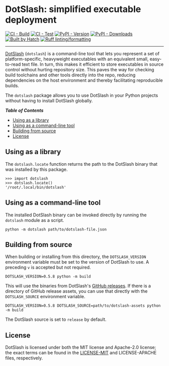 # DotSlash: simplified executable deployment

[![CI - Build](https://github.com/ofek/dotslash/actions/workflows/build.yml/badge.svg)](https://github.com/ofek/dotslash/actions/workflows/build.yml)
[![CI - Test](https://github.com/ofek/dotslash/actions/workflows/test.yml/badge.svg)](https://github.com/ofek/dotslash/actions/workflows/test.yml)
[![PyPI - Version](https://img.shields.io/pypi/v/dotslash.svg?logo=pypi&label=PyPI&logoColor=gold)](https://pypi.org/project/dotslash/)
[![PyPI - Downloads](https://img.shields.io/pypi/dm/dotslash.svg?color=blue&label=Downloads&logo=pypi&logoColor=gold)](https://pypi.org/project/dotslash/)
[![Built by Hatch](https://img.shields.io/badge/%F0%9F%A5%9A-Hatch-4051b5.svg)](https://github.com/pypa/hatch)
[![Ruff linting/formatting](https://img.shields.io/endpoint?url=https://raw.githubusercontent.com/astral-sh/ruff/main/assets/badge/v2.json)](https://github.com/astral-sh/ruff)

-----

[DotSlash](https://dotslash-cli.com/docs/) (`dotslash`) is a command-line tool that lets you represent a set of platform-specific, heavyweight executables with an equivalent small, easy-to-read text file. In turn, this makes it efficient to store executables in source control without hurting repository size. This paves the way for checking build toolchains and other tools directly into the repo, reducing dependencies on the host environment and thereby facilitating reproducible builds.

The `dotslash` package allows you to use DotSlash in your Python projects without having to install DotSlash globally.

***Table of Contents***

- [Using as a library](#using-as-a-library)
- [Using as a command-line tool](#using-as-a-command-line-tool)
- [Building from source](#building-from-source)
- [License](#license)

## Using as a library

The `dotslash.locate` function returns the path to the DotSlash binary that was installed by this package.

```pycon
>>> import dotslash
>>> dotslash.locate()
'/root/.local/bin/dotslash'
```

## Using as a command-line tool

The installed DotSlash binary can be invoked directly by running the `dotslash` module as a script.

```
python -m dotslash path/to/dotslash-file.json
```

## Building from source

When building or installing from this directory, the `DOTSLASH_VERSION` environment variable must be set to the version of DotSlash to use. A preceding `v` is accepted but not required.

```
DOTSLASH_VERSION=0.5.8 python -m build
```

This will use the binaries from DotSlash's [GitHub releases](https://github.com/facebook/dotslash/releases). If there is a directory of GitHub release assets, you can use that directly with the `DOTSLASH_SOURCE` environment variable.

```
DOTSLASH_VERSION=0.5.8 DOTSLASH_SOURCE=path/to/dotslash-assets python -m build
```

The DotSlash source is set to `release` by default.

## License

DotSlash is licensed under both the MIT license and Apache-2.0 license; the exact terms can be found in the [LICENSE-MIT]() and LICENSE-APACHE files, respectively.
